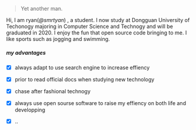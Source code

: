 

> Yet another man.


Hi, I am ryan(*@smrtyan*) , a student. I now study at Dongguan University of Techonogy majoring in Computer Science and Technogy and will be graduated in 2020. I  enjoy the fun that open source code bringing to me. I like sports such as jogging and swimming.
##### my advantages

- [x] always adapt to use search engine to increase effiency
- [x] prior to read official docs when studying new technology
- [x] chase after fashional technogy
- [x] always use open sourse software to raise my effiency on both life and developping
- [x] ..



